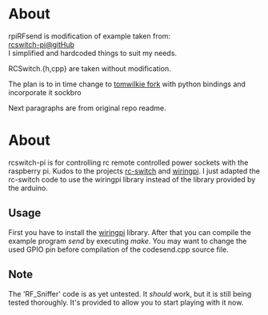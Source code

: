 # About
rpiRFsend is modification of example taken from:  
[rcswitch-pi@gitHub](https://github.com/r10r/rcswitch-pi)  
I simplified and hardcoded things to suit my needs.

RCSwitch.{h,cpp} are taken without modification.

The plan is to in time change to [tomwilkie fork](https://github.com/tomwilkie/rcswitch-pi) with python bindings and incorporate it sockbro  
  
Next paragraphs are from original repo readme.  

# About

rcswitch-pi is for controlling rc remote controlled power sockets 
with the raspberry pi. Kudos to the projects [rc-switch](http://code.google.com/p/rc-switch)
and [wiringpi](https://projects.drogon.net/raspberry-pi/wiringpi).
I just adapted the rc-switch code to use the wiringpi library instead of
the library provided by the arduino.

## Usage

First you have to install the [wiringpi](https://projects.drogon.net/raspberry-pi/wiringpi/download-and-install/) library.
After that you can compile the example program *send* by executing *make*. 
You may want to change the used GPIO pin before compilation of the codesend.cpp source file.

## Note
The 'RF\_Sniffer' code is as yet untested.  It _should_ work, but it is still being tested thoroughly.  It's provided to allow you to start playing with it now.
